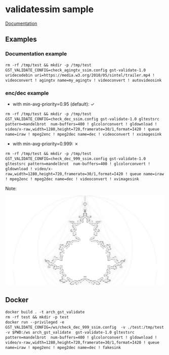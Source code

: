# validatessim sample


[Documentation](https://gitlab.freedesktop.org/gstreamer/gstreamer/-/blob/main/subprojects/gst-devtools/docs/plugins/ssim.md)

## Examples

### Documentation example

```
rm -rf /tmp/test && mkdir -p /tmp/test
GST_VALIDATE_CONFIG=check_agingtv_ssim.config gst-validate-1.0 uridecodebin uri=https://media.w3.org/2010/05/sintel/trailer.mp4 ! videoconvert ! agingtv name=my_agingtv ! videoconvert ! autovideosink
```

### enc/dec example


* with min-avg-priority=0.95 (default): ✓
```
rm -rf /tmp/test && mkdir -p /tmp/test
GST_VALIDATE_CONFIG=check_dec_ssim.config gst-validate-1.0 gltestsrc pattern=mandelbrot  num-buffers=400 ! glcolorconvert ! gldownload ! video/x-raw,width=1280,height=720,framerate=30/1,format=I420 ! queue name=iraw ! mpeg2enc ! mpeg2dec name=dec ! videoconvert ! xvimagesink
```



* with min-avg-priority=0.999: ✗
```
rm -rf /tmp/test && mkdir -p /tmp/test
GST_VALIDATE_CONFIG=check_dec_999_ssim.config gst-validate-1.0 gltestsrc pattern=mandelbrot  num-buffers=400 ! glcolorconvert ! gldownload ! video/x-raw,width=1280,height=720,framerate=30/1,format=I420 ! queue name=iraw ! mpeg2enc ! mpeg2dec name=dec ! videoconvert ! xvimagesink
```


Note:

![first_failure](original_0-00-00.000000000.1280x720.I420.VS.nok_0-00-00.000000000.1280x720.I420.result.png)  



## Docker


```
docker build . -t arch_gst_validate
rm -rf test && mkdir -p test
docker run --privileged -e GST_VALIDATE_CONFIG=/ws/check_dec_999_ssim.config  -v ./test:/tmp/test -v $PWD:/ws arch_gst_validate  gst-validate-1.0 gltestsrc pattern=mandelbrot  num-buffers=400 ! glcolorconvert ! gldownload ! video/x-raw,width=1280,height=720,framerate=30/1,format=I420 ! queue name=iraw ! mpeg2enc ! mpeg2dec name=dec ! fakesink
```
